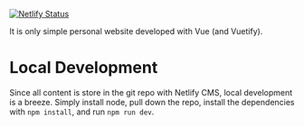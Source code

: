[![Netlify Status](https://api.netlify.com/api/v1/badges/17c684d4-c021-4a8d-b1e2-3e05c9cdc8dc/deploy-status)](https://app.netlify.com/sites/samuellucas97/deploys)  

It is only simple personal website developed with Vue (and Vuetify).

# Local Development

Since all content is store in the git repo with Netlify CMS, local development is a breeze. Simply install node, pull down the repo, install the dependencies with `npm install`, and run `npm run dev`.